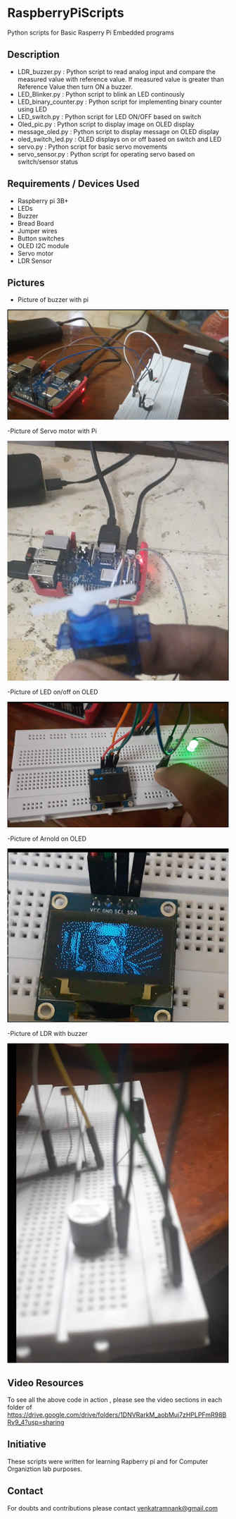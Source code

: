 # RaspberryPiScripts
Python scripts for  Basic Rasperry Pi Embedded programs

## Description
- LDR_buzzer.py : Python script to read analog input and compare the measured value with reference value. If measured value is greater than Reference Value then turn ON a buzzer.
- LED_Blinker.py : Python script to blink an LED continously
- LED_binary_counter.py : Python script for implementing binary counter using LED
- LED_switch.py : Python script for LED ON/OFF based on switch
- Oled_pic.py : Python script to display image on OLED display
- message_oled.py : Python script to display message on OLED display
- oled_switch_led.py : OLED displays on or off based on switch and LED
- servo.py : Python script for basic servo movements
- servo_sensor.py : Python script for operating servo based on switch/sensor status

## Requirements / Devices Used
- Raspberry pi 3B+
- LEDs
- Buzzer
- Bread Board
- Jumper wires
- Button switches
- OLED I2C module
- Servo motor
- LDR Sensor

## Pictures
- Picture of buzzer with pi

<img src='https://github.com/venkatramnank/RaspberryPiScripts/blob/main/Pics/pi_buzzer.PNG'>

-Picture of Servo motor with Pi

<img src='https://github.com/venkatramnank/RaspberryPiScripts/blob/main/Pics/servo_pi.PNG'>

-Picture of LED on/off on OLED

<img src='https://github.com/venkatramnank/RaspberryPiScripts/blob/main/Pics/led_pic_oled.PNG'>

-Picture of Arnold on OLED

<img src='https://github.com/venkatramnank/RaspberryPiScripts/blob/main/Pics/pic_oled_pi.PNG'>

-Picture of LDR with buzzer

<img src='https://github.com/venkatramnank/RaspberryPiScripts/blob/main/Pics/LDR_pi.PNG'>

## Video Resources
To see all the above code in action , please see the video sections in each folder of  https://drive.google.com/drive/folders/1DNVRarkM_aobMuj7zHPLPFmR98BRv9_4?usp=sharing

## Initiative
These scripts were written for learning Rapberry pi and for Computer Organiztion lab purposes.

## Contact
For doubts and contributions please contact venkatramnank@gmail.com
